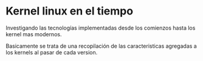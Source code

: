 # Kernel linux en el tiempo
Investigando las tecnologías implementadas desde los comienzos hasta los kernel mas modernos.

Basicamente se trata de una recopilación de las caracteristicas agregadas a los kernels al pasar de cada version.
